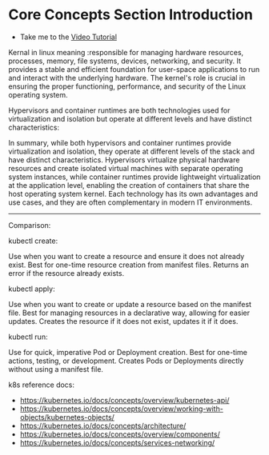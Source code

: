 # Core Concepts Section Introduction

 - Take me to the [Video Tutorial](https://kodekloud.com/topic/core-concepts-section-introduction/)

Kernal in linux meaning :responsible for managing hardware resources, processes, memory, file systems, devices, networking, and security. It provides a stable and efficient foundation for user-space applications to run and interact with the underlying hardware. The kernel's role is crucial in ensuring the proper functioning, performance, and security of the Linux operating system.


Hypervisors and container runtimes are both technologies used for virtualization and isolation but operate at different levels and have distinct characteristics:


In summary, while both hypervisors and container runtimes provide virtualization and isolation, they operate at different levels of the stack and have distinct characteristics. Hypervisors virtualize physical hardware resources and create isolated virtual machines with separate operating system instances, while container runtimes provide lightweight virtualization at the application level, enabling the creation of containers that share the host operating system kernel. Each technology has its own advantages and use cases, and they are often complementary in modern IT environments.

_______________________________
Comparison:


kubectl create:

Use when you want to create a resource and ensure it does not already exist.
Best for one-time resource creation from manifest files.
Returns an error if the resource already exists.


kubectl apply:

Use when you want to create or update a resource based on the manifest file.
Best for managing resources in a declarative way, allowing for easier updates.
Creates the resource if it does not exist, updates it if it does.

kubectl run:

Use for quick, imperative Pod or Deployment creation.
Best for one-time actions, testing, or development.
Creates Pods or Deployments directly without using a manifest file.




k8s reference docs:
- https://kubernetes.io/docs/concepts/overview/kubernetes-api/
- https://kubernetes.io/docs/concepts/overview/working-with-objects/kubernetes-objects/
- https://kubernetes.io/docs/concepts/architecture/
- https://kubernetes.io/docs/concepts/overview/components/
- https://kubernetes.io/docs/concepts/services-networking/

